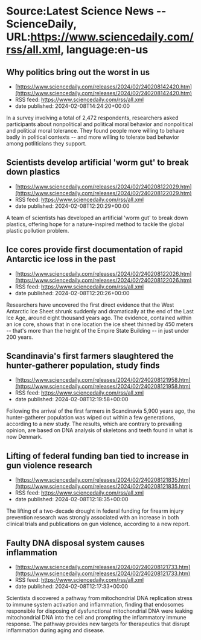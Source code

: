 # Source:Latest Science News -- ScienceDaily, URL:https://www.sciencedaily.com/rss/all.xml, language:en-us

## Why politics bring out the worst in us
 - [https://www.sciencedaily.com/releases/2024/02/240208142420.htm](https://www.sciencedaily.com/releases/2024/02/240208142420.htm)
 - RSS feed: https://www.sciencedaily.com/rss/all.xml
 - date published: 2024-02-08T14:24:20+00:00

In a survey involving a total of 2,472 respondents, researchers asked participants about nonpolitical and political moral behavior and nonpolitical and political moral tolerance. They found people more willing to behave badly in political contexts -- and more willing to tolerate bad behavior among potliticians they support.

## Scientists develop artificial 'worm gut' to break down plastics
 - [https://www.sciencedaily.com/releases/2024/02/240208122029.htm](https://www.sciencedaily.com/releases/2024/02/240208122029.htm)
 - RSS feed: https://www.sciencedaily.com/rss/all.xml
 - date published: 2024-02-08T12:20:29+00:00

A team of scientists has developed an artificial 'worm gut' to break down plastics, offering hope for a nature-inspired method to tackle the global plastic pollution problem.

## Ice cores provide first documentation of rapid Antarctic ice loss in the past
 - [https://www.sciencedaily.com/releases/2024/02/240208122026.htm](https://www.sciencedaily.com/releases/2024/02/240208122026.htm)
 - RSS feed: https://www.sciencedaily.com/rss/all.xml
 - date published: 2024-02-08T12:20:26+00:00

Researchers have uncovered the first direct evidence that the West Antarctic Ice Sheet shrunk suddenly and dramatically at the end of the Last Ice Age, around eight thousand years ago. The evidence, contained within an ice core, shows that in one location the ice sheet thinned by 450 meters -- that's more than the height of the Empire State Building -- in just under 200 years.

## Scandinavia's first farmers slaughtered the hunter-gatherer population, study finds
 - [https://www.sciencedaily.com/releases/2024/02/240208121958.htm](https://www.sciencedaily.com/releases/2024/02/240208121958.htm)
 - RSS feed: https://www.sciencedaily.com/rss/all.xml
 - date published: 2024-02-08T12:19:58+00:00

Following the arrival of the first farmers in Scandinavia 5,900 years ago, the hunter-gatherer population was wiped out within a few generations, according to a new study. The results, which are contrary to prevailing opinion, are based on DNA analysis of skeletons and teeth found in what is now Denmark.

## Lifting of federal funding ban tied to increase in gun violence research
 - [https://www.sciencedaily.com/releases/2024/02/240208121835.htm](https://www.sciencedaily.com/releases/2024/02/240208121835.htm)
 - RSS feed: https://www.sciencedaily.com/rss/all.xml
 - date published: 2024-02-08T12:18:35+00:00

The lifting of a two-decade drought in federal funding for firearm injury prevention research was strongly associated with an increase in both clinical trials and publications on gun violence, according to a new report.

## Faulty DNA disposal system causes inflammation
 - [https://www.sciencedaily.com/releases/2024/02/240208121733.htm](https://www.sciencedaily.com/releases/2024/02/240208121733.htm)
 - RSS feed: https://www.sciencedaily.com/rss/all.xml
 - date published: 2024-02-08T12:17:33+00:00

Scientists discovered a pathway from mitochondrial DNA replication stress to immune system activation and inflammation, finding that endosomes responsible for disposing of dysfunctional mitochondrial DNA were leaking mitochondrial DNA into the cell and prompting the inflammatory immune response. The pathway provides new targets for therapeutics that disrupt inflammation during aging and disease.

